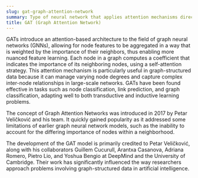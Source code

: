 ```yaml
---
slug: gat-graph-attention-network
summary: Type of neural network that applies attention mechanisms directly to graphs to dynamically prioritize information from different nodes in the graph.
title: GAT (Graph Attention Network)
---
```


GATs introduce an attention-based architecture to the field of graph neural networks (GNNs), allowing for node features to be aggregated in a way that is weighted by the importance of their neighbors, thus enabling more nuanced feature learning. Each node in a graph computes a coefficient that indicates the importance of its neighboring nodes, using a self-attention strategy. This attention mechanism is particularly useful in graph-structured data because it can manage varying node degrees and capture complex inter-node relationships in large-scale networks. GATs have been found effective in tasks such as node classification, link prediction, and graph classification, adapting well to both transductive and inductive learning problems.

The concept of Graph Attention Networks was introduced in 2017 by Petar Veličković and his team. It quickly gained popularity as it addressed some limitations of earlier graph neural network models, such as the inability to account for the differing importance of nodes within a neighborhood.

The development of the GAT model is primarily credited to Petar Veličković, along with his collaborators Guillem Cucurull, Arantxa Casanova, Adriana Romero, Pietro Lio, and Yoshua Bengio at DeepMind and the University of Cambridge. Their work has significantly influenced the way researchers approach problems involving graph-structured data in artificial intelligence.